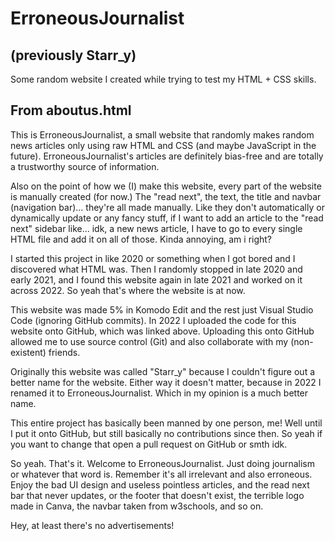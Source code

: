 # ErroneousJournalist

## (previously Starr_y)

Some random website I created while trying to test my HTML + CSS skills.

## From aboutus.html

This is ErroneousJournalist, a small website that randomly makes random news articles only using raw HTML and CSS
(and maybe JavaScript in the future). ErroneousJournalist's articles are definitely bias-free and are totally a trustworthy source
of information.

Also on the point of how we (I) make this website, every part of the website is manually created (for now.) The "read next",
the text, the title and navbar (navigation bar)... they're all made manually. Like they don't automatically or
dynamically update or any fancy stuff, if I want to add an article to the "read next" sidebar like... idk, a new news article,
I have to go to every single HTML file and add it on all of those. Kinda annoying, am i right?

I started this project in like 2020 or something when I got bored and I discovered what HTML was. Then I randomly stopped in
late 2020 and early 2021, and I found this website again in late 2021 and worked on it across 2022. So yeah that's where
the website is at now.

This website was made 5% in Komodo Edit and the rest just Visual Studio Code (ignoring GitHub commits). In 2022 I uploaded the code for this website onto GitHub, which was linked above. Uploading this onto GitHub allowed me to use source control (Git) and also
collaborate with my (non-existent) friends.

Originally this website was called "Starr_y" because I couldn't figure out a better name for the website. Either way it doesn't matter, because in 2022 I renamed it to ErroneousJournalist. Which in my opinion is a much better name.

This entire project has basically been manned by one person, me! Well until I put it onto GitHub, but still basically no contributions since then. So yeah if you want to change that open a pull request on GitHub or smth idk.

So yeah. That's it. Welcome to ErroneousJournalist. Just doing journalism or whatever that word is. Remember it's all
irrelevant and also erroneous. Enjoy the bad UI design and useless pointless articles, and the read next bar that never updates,
or the footer that doesn't exist, the terrible logo made in Canva, the navbar taken from w3schools, and so on.

Hey, at least there's no advertisements!
